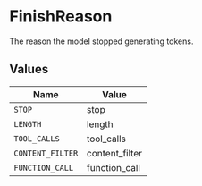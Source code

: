 # FinishReason

The reason the model stopped generating tokens.


## Values

| Name             | Value            |
| ---------------- | ---------------- |
| `STOP`           | stop             |
| `LENGTH`         | length           |
| `TOOL_CALLS`     | tool_calls       |
| `CONTENT_FILTER` | content_filter   |
| `FUNCTION_CALL`  | function_call    |